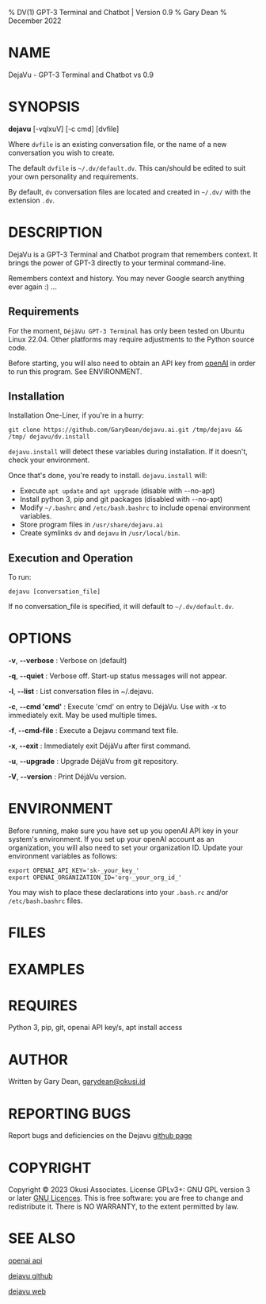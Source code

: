 % DV(1) GPT-3 Terminal and Chatbot | Version 0.9
% Gary Dean
% December 2022

# NAME
DejaVu - GPT-3 Terminal and Chatbot vs 0.9

# SYNOPSIS
**dejavu** [-vqlxuV] [-c cmd] [dvfile]
   
Where ```dvfile``` is an existing conversation file, or the name of a new 
conversation you wish to create.

The default ```dvfile``` is ```~/.dv/default.dv```. This can/should be edited 
to suit your own personality and requirements.

By default, ```dv``` conversation files are located and created in ```~/.dv/``` with the extension ```.dv```.

# DESCRIPTION
DejaVu is a GPT-3 Terminal and Chatbot program that remembers context.
It brings the power of GPT-3 directly to your terminal command-line.

Remembers context and history. You may never Google search anything ever again :) ...

## Requirements
For the moment, ```DéjàVu GPT-3 Terminal``` has only been tested on Ubuntu Linux 22.04.  Other platforms may require adjustments to the Python source code. 

Before starting, you will also need to obtain an API key from [openAI](https://openai.com/api/) in order to run this program. See ENVIRONMENT.

## Installation
Installation One-Liner, if you're in a hurry:

  ```
  git clone https://github.com/GaryDean/dejavu.ai.git /tmp/dejavu && /tmp/ dejavu/dv.install
  ```

```dejavu.install``` will detect these variables during installation. If  it doesn't, check your environment.

Once that's done, you're ready to install. ```dejavu.install``` will:

 - Execute ```apt update``` and ```apt upgrade``` (disable with --no-apt)
 - Install python 3, pip and git packages (disabled with --no-apt)
 - Modify ```~/.bashrc``` and ```/etc/bash.bashrc``` to include openai environment variables.
 - Store program files in ```/usr/share/dejavu.ai```
 - Create symlinks ```dv``` and ```dejavu``` in ```/usr/local/bin```.

## Execution and Operation

To run:

  ```
  dejavu [conversation_file]
  ```

If no conversation_file is specified, it will default to ```~/.dv/default.dv```.


# OPTIONS
**-v**, **--verbose**
: Verbose on (default)

**-q**, **--quiet**
: Verbose off. Start-up status messages will not appear.

**-l**, **--list**
: List conversation files in ~/.dejavu.

**-c**, **--cmd 'cmd'**
: Execute 'cmd' on entry to DéjàVu. Use with -x to immediately 
exit. May be used multiple times.

**-f**, **--cmd-file**
: Execute a Dejavu command text file.

**-x**, **--exit**
: Immediately exit DéjàVu after first command.

**-u**, **--upgrade**
: Upgrade DéjàVu from git repository.

**-V**, **--version**
: Print DéjàVu version.

# ENVIRONMENT
Before running, make sure you have set up you openAI API key in your system's environment.  If you set up your openAI account as an organization, you will also need to set your organization ID. Update your environment variables as follows:

  ```
  export OPENAI_API_KEY='sk-_your_key_'
  export OPENAI_ORGANIZATION_ID='org-_your_org_id_'
  ```

You may wish to place these declarations into your ```.bash.rc``` and/or ```/etc/bash.bashrc``` files.  

# FILES



# EXAMPLES



# REQUIRES
Python 3, pip, git, openai API key/s, apt install access

# AUTHOR
Written by Gary Dean, garydean@okusi.id

# REPORTING BUGS
Report bugs and deficiencies on the Dejavu [github page](https://github.com/GaryDean/dejavu.ai.git)

# COPYRIGHT
Copyright  ©  2023  Okusi Associates.  License GPLv3+: GNU GPL version 3 or 
later [GNU Licences](https://gnu.org/licenses/gpl.html).
This is free software: you are free to change and redistribute it.  There is 
NO WARRANTY, to the extent permitted by law.

# SEE ALSO
[openai api](https://openai.com/api/)

[dejavu github](https://github.com/GaryDean/dejavu.ai.git)

[dejavu web](https://okusiassociates.com/dejavu/)
